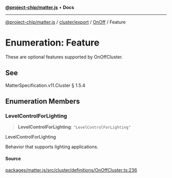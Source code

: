 [**@project-chip/matter.js**](../../../../../README.md) • **Docs**

***

[@project-chip/matter.js](../../../../../modules.md) / [cluster/export](../../../README.md) / [OnOff](../README.md) / Feature

# Enumeration: Feature

These are optional features supported by OnOffCluster.

## See

MatterSpecification.v11.Cluster § 1.5.4

## Enumeration Members

### LevelControlForLighting

> **LevelControlForLighting**: `"LevelControlForLighting"`

LevelControlForLighting

Behavior that supports lighting applications.

#### Source

[packages/matter.js/src/cluster/definitions/OnOffCluster.ts:236](https://github.com/project-chip/matter.js/blob/7a8cbb56b87d4ccf34bec5a9a95ab40a1711324f/packages/matter.js/src/cluster/definitions/OnOffCluster.ts#L236)
